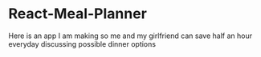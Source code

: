 # React-Meal-Planner

Here is an app I am making so me and my girlfriend can save half an hour everyday discussing possible dinner options
